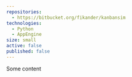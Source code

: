 ```yaml
---
repositories:
  - https://bitbucket.org/fikander/kanbansim
technologies:
  - Python
  - AppEngine
size: small
active: false
published: false
---
```

Some content
